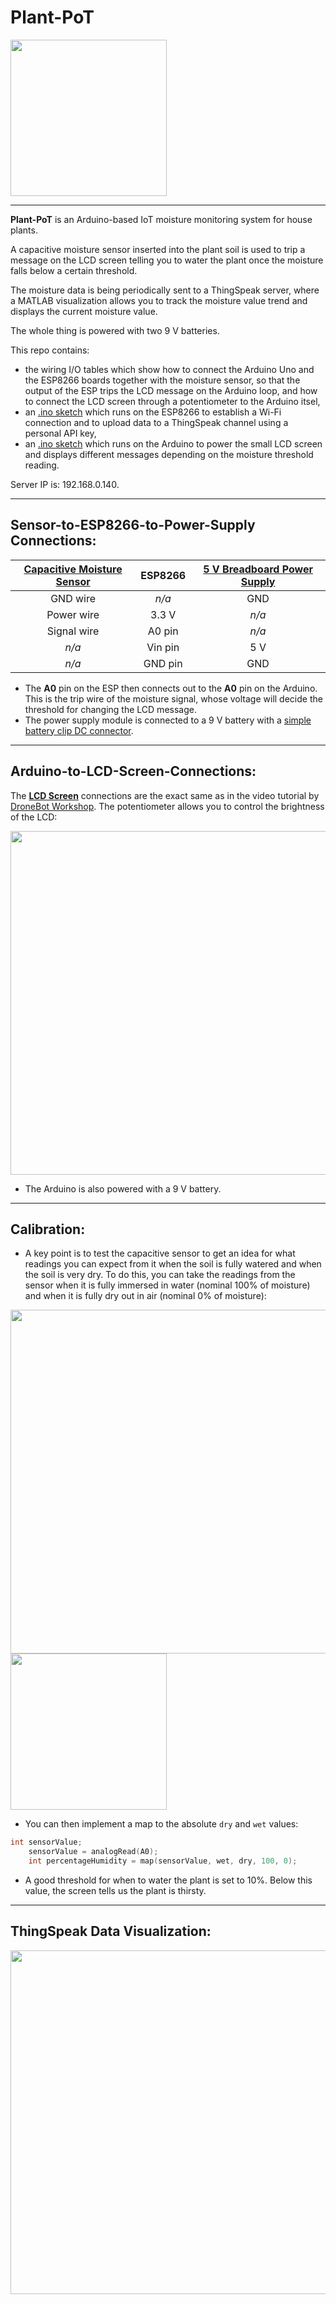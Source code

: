<link href="style.css" rel="stylesheet"></link>

# Plant-PoT

<img src="https://raw.github.com/molydisulfide/Plant-PoT/master/images/plant.jpg" width="250"  />

*****

**Plant-PoT** is an Arduino-based IoT moisture monitoring system for house plants.

A capacitive moisture sensor inserted into the plant soil is used to trip a message on the LCD screen telling you to water the plant once the moisture falls below a certain threshold. 

The moisture data is being periodically sent to a ThingSpeak server, where a MATLAB visualization allows you to track the moisture value trend and displays the current moisture value. 

The whole thing is powered with two 9 V batteries. 

This repo contains:

* the wiring I/O tables which show how to connect the Arduino Uno and the ESP8266 boards together with the moisture sensor, so that the output of the ESP trips the LCD message on the Arduino loop, and how to connect the LCD screen through a potentiometer to the Arduino itsel,
* an [.ino sketch](https://github.com/molydisulfide/Plant-PoT/blob/master/ThingSpeak_Moisture.ino) which runs on the ESP8266 to establish a Wi-Fi connection and to upload data to a ThingSpeak channel using a personal API key,
* an [.ino sketch](https://github.com/molydisulfide/Plant-PoT/blob/master/LCD_Moisture_Message.ino) which runs on the Arduino to power the small LCD screen and displays different messages depending on the moisture threshold reading.

Server IP is: 192.168.0.140.

******

## Sensor-to-ESP8266-to-Power-Supply Connections:


| **[Capacitive Moisture Sensor](https://www.amazon.com/gp/product/B07SYBSHGX/ref=ppx_yo_dt_b_asin_title_o06_s00?ie=UTF8&psc=1)** | **ESP8266** | **[5 V Breadboard Power Supply](https://www.amazon.com/MakerSpot-Breadboard-Voltage-Solderless-Friendly/dp/B01IUYLVFK/ref=sr_1_3?dchild=1&keywords=breadboard+power+supply&qid=1596909037&sr=8-3)** |
|:--------------:|:-------:|:------:|
|       GND wire      |   *n/a*   | GND       |
|       Power wire     |   3.3 V   | *n/a*       |
|       Signal wire     |   A0 pin   |     *n/a*     |
|       *n/a*       |   Vin pin  |   5 V     |
|        *n/a*      |   GND pin   |   GND     |

* The **A0** pin on the ESP then connects out to the **A0** pin on the Arduino. This is the trip wire of the moisture signal, whose voltage will decide the threshold for changing the LCD message.
* The power supply module is connected to a 9 V battery with a [simple battery clip DC connector](https://www.amazon.com/gp/product/B01N4EBPR5/ref=ppx_yo_dt_b_asin_title_o01_s00?ie=UTF8&psc=1).

*****

## Arduino-to-LCD-Screen-Connections:

The **[LCD Screen](https://www.amazon.com/GeeekPi-Character-Backlight-Raspberry-Electrical/dp/B07S7PJYM6/ref=sr_1_4?dchild=1&keywords=arduino+lcd+screen&qid=1596909556&s=electronics&sr=1-4)** connections are the exact same as in the video tutorial by [DroneBot Workshop](https://www.youtube.com/watch?v=wEbGhYjn4QI&t=724s). The potentiometer allows you to control the brightness of the LCD:

<img src="https://raw.github.com/molydisulfide/Plant-PoT/master/images/lcd.png" width="550"  />

* The Arduino is also powered with a 9 V battery.

****

## Calibration:

* A key point is to test the capacitive sensor to get an idea for what readings you can expect from it when the soil is fully watered and when the soil is very dry. To do this, you can take the readings from the sensor when it is fully immersed in water (nominal 100% of moisture) and when it is fully dry out in air (nominal 0% of moisture):

<img src="https://raw.github.com/molydisulfide/Plant-PoT/master/images/happy.jpg" width="550"/> <img src="https://raw.github.com/molydisulfide/Plant-PoT/master/images/thirsty.jpg" width="250"/>

* You can then implement a map to the absolute ```dry``` and ```wet``` values: 
``` c++
int sensorValue;
    sensorValue = analogRead(A0);
    int percentageHumidity = map(sensorValue, wet, dry, 100, 0);
```

* A good threshold for when to water the plant is set to 10%. Below this value, the screen tells us the plant is thirsty.

*****

## ThingSpeak Data Visualization:

<img src="https://raw.github.com/molydisulfide/Plant-PoT/master/images/thingspeak.png" width="550"/>
